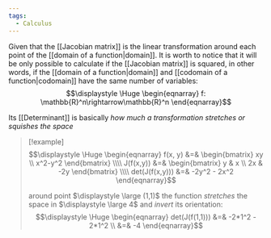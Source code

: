 ```yaml
---
tags:
  - Calculus
---
```

Given that the [[Jacobian matrix]] is the linear transformation around each point of the [[domain of a function|domain]]. It is worth to notice that it will be only possible to calculate if the [[Jacobian matrix]] is squared, in other words, if the [[domain of a function|domain]] and [[codomain of a function|codomain]] have the same number of variables:
$$\displaystyle \Huge \begin{eqnarray} 
f: \mathbb{R}^n\rightarrow\mathbb{R}^n
\end{eqnarray}$$

Its [[Determinant]] is basically *how much a transformation stretches or squishes the space*

>[!example]
>$$\displaystyle \Huge \begin{eqnarray} 
>f(x, y) &=&
>\begin{bmatrix}  
>xy \\ x^2-y^2
>\end{bmatrix}
>\\\\
>J(f(x,y)) &=&
>\begin{bmatrix}  
>y & x \\
>2x & -2y
>\end{bmatrix}
>\\\\
>det(J(f(x,y))) &=& -2y^2 - 2x^2
>\end{eqnarray}$$
>
>around point $\displaystyle \large (1,1)$ the function *stretches* the space in $\displaystyle \large 4$ and *invert* its orientation:
>$$\displaystyle \Huge \begin{eqnarray} 
>det(J(f(1,1))) &=& -2*1^2 - 2*1^2 \\
>&=& -4
>\end{eqnarray}$$

